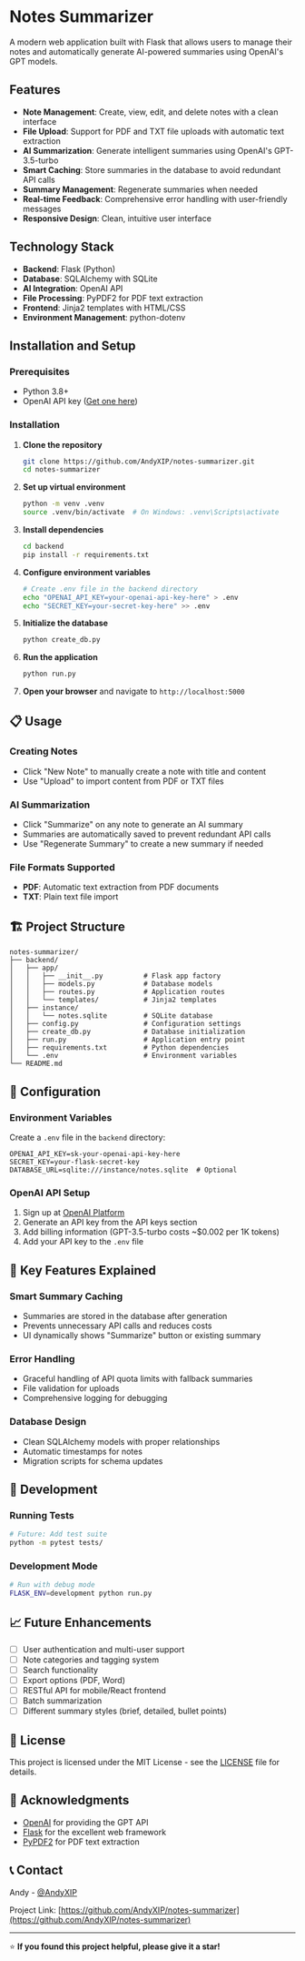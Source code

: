 # Notes Summarizer

A modern web application built with Flask that allows users to manage their notes and automatically generate AI-powered summaries using OpenAI's GPT models.

## Features

- **Note Management**: Create, view, edit, and delete notes with a clean interface
- **File Upload**: Support for PDF and TXT file uploads with automatic text extraction
- **AI Summarization**: Generate intelligent summaries using OpenAI's GPT-3.5-turbo
- **Smart Caching**: Store summaries in the database to avoid redundant API calls
- **Summary Management**: Regenerate summaries when needed
- **Real-time Feedback**: Comprehensive error handling with user-friendly messages
- **Responsive Design**: Clean, intuitive user interface

## Technology Stack

- **Backend**: Flask (Python)
- **Database**: SQLAlchemy with SQLite
- **AI Integration**: OpenAI API
- **File Processing**: PyPDF2 for PDF text extraction
- **Frontend**: Jinja2 templates with HTML/CSS
- **Environment Management**: python-dotenv

## Installation and Setup

### Prerequisites

- Python 3.8+
- OpenAI API key ([Get one here](https://platform.openai.com/api-keys))

### Installation

1. **Clone the repository**
   ```bash
   git clone https://github.com/AndyXIP/notes-summarizer.git
   cd notes-summarizer
   ```

2. **Set up virtual environment**
   ```bash
   python -m venv .venv
   source .venv/bin/activate  # On Windows: .venv\Scripts\activate
   ```

3. **Install dependencies**
   ```bash
   cd backend
   pip install -r requirements.txt
   ```

4. **Configure environment variables**
   ```bash
   # Create .env file in the backend directory
   echo "OPENAI_API_KEY=your-openai-api-key-here" > .env
   echo "SECRET_KEY=your-secret-key-here" >> .env
   ```

5. **Initialize the database**
   ```bash
   python create_db.py
   ```

6. **Run the application**
   ```bash
   python run.py
   ```

7. **Open your browser** and navigate to `http://localhost:5000`

## 📋 Usage

### Creating Notes
- Click "New Note" to manually create a note with title and content
- Use "Upload" to import content from PDF or TXT files

### AI Summarization
- Click "Summarize" on any note to generate an AI summary
- Summaries are automatically saved to prevent redundant API calls
- Use "Regenerate Summary" to create a new summary if needed

### File Formats Supported
- **PDF**: Automatic text extraction from PDF documents
- **TXT**: Plain text file import

## 🏗️ Project Structure

```
notes-summarizer/
├── backend/
│   ├── app/
│   │   ├── __init__.py          # Flask app factory
│   │   ├── models.py            # Database models
│   │   ├── routes.py            # Application routes
│   │   └── templates/           # Jinja2 templates
│   ├── instance/
│   │   └── notes.sqlite         # SQLite database
│   ├── config.py                # Configuration settings
│   ├── create_db.py             # Database initialization
│   ├── run.py                   # Application entry point
│   ├── requirements.txt         # Python dependencies
│   └── .env                     # Environment variables
└── README.md
```

## 🔧 Configuration

### Environment Variables

Create a `.env` file in the `backend` directory:

```env
OPENAI_API_KEY=sk-your-openai-api-key-here
SECRET_KEY=your-flask-secret-key
DATABASE_URL=sqlite:///instance/notes.sqlite  # Optional
```

### OpenAI API Setup

1. Sign up at [OpenAI Platform](https://platform.openai.com/)
2. Generate an API key from the API keys section
3. Add billing information (GPT-3.5-turbo costs ~$0.002 per 1K tokens)
4. Add your API key to the `.env` file

## 🎯 Key Features Explained

### Smart Summary Caching
- Summaries are stored in the database after generation
- Prevents unnecessary API calls and reduces costs
- UI dynamically shows "Summarize" button or existing summary

### Error Handling
- Graceful handling of API quota limits with fallback summaries
- File validation for uploads
- Comprehensive logging for debugging

### Database Design
- Clean SQLAlchemy models with proper relationships
- Automatic timestamps for notes
- Migration scripts for schema updates

## 🚧 Development

### Running Tests
```bash
# Future: Add test suite
python -m pytest tests/
```

### Development Mode
```bash
# Run with debug mode
FLASK_ENV=development python run.py
```

## 📈 Future Enhancements

- [ ] User authentication and multi-user support
- [ ] Note categories and tagging system
- [ ] Search functionality
- [ ] Export options (PDF, Word)
- [ ] RESTful API for mobile/React frontend
- [ ] Batch summarization
- [ ] Different summary styles (brief, detailed, bullet points)

## 📄 License

This project is licensed under the MIT License - see the [LICENSE](LICENSE) file for details.

## 🙏 Acknowledgments

- [OpenAI](https://openai.com/) for providing the GPT API
- [Flask](https://flask.palletsprojects.com/) for the excellent web framework
- [PyPDF2](https://pypdf2.readthedocs.io/) for PDF text extraction

## 📞 Contact

Andy - [@AndyXIP](https://github.com/AndyXIP)

Project Link: [https://github.com/AndyXIP/notes-summarizer](https://github.com/AndyXIP/notes-summarizer)

---

⭐ **If you found this project helpful, please give it a star!**

